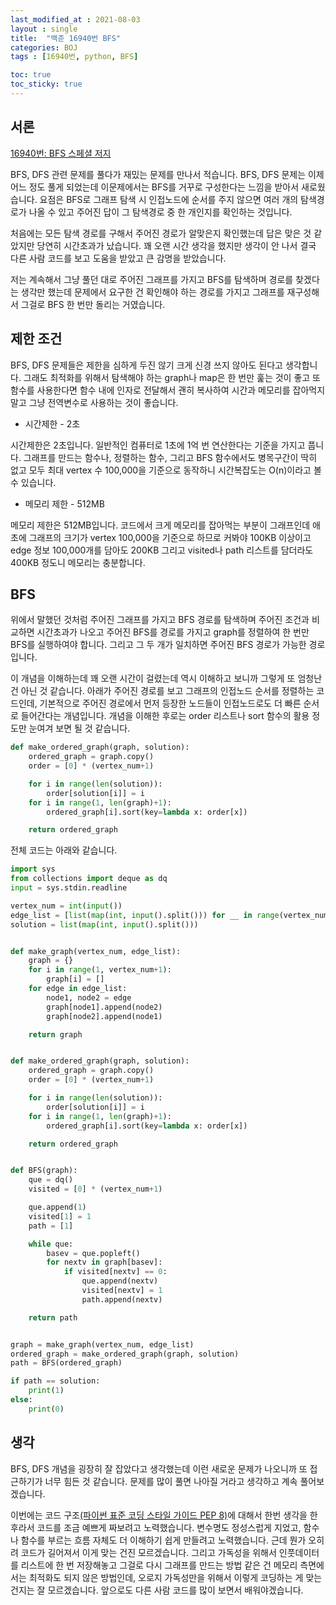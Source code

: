 ```yaml
---
last_modified_at : 2021-08-03
layout : single
title:  "백준 16940번 BFS"
categories: BOJ
tags : [16940번, python, BFS]

toc: true
toc_sticky: true
---
```

## 서론
<a href='https://www.acmicpc.net/problem/16940'>16940번: BFS 스페셜 저지</a>

BFS, DFS 관련 문제를 풀다가 재밌는 문제를 만나서 적습니다. BFS, DFS 문제는 이제 어느 정도 풀게 되었는데 이문제에서는 BFS를 거꾸로 구성한다는 느낌을 받아서 새로웠습니다. 요점은 BFS로 그래프 탐색 시 인접노드에 순서를 주지 않으면 여러 개의 탐색경로가 나올 수 있고 주어진 답이 그 탐색경로 중 한 개인지를 확인하는 것입니다.  

처음에는 모든 탐색 경로를 구해서 주어진 경로가 알맞은지 확인했는데 답은 맞은 것 같았지만 당연히 시간초과가 났습니다. 꽤 오랜 시간 생각을 했지만 생각이 안 나서 결국 다른 사람 코드를 보고 도움을 받았고 큰 감명을 받았습니다.  

저는 계속해서 그냥 풀던 대로 주어진 그래프를 가지고 BFS를 탐색하며 경로를 찾겠다는 생각만 했는데 문제에서 요구한 건 확인해야 하는 경로를 가지고 그래프를 재구성해서 그걸로 BFS 한 번만 돌리는 거였습니다.

## 제한 조건
BFS, DFS 문제들은 제한을 심하게 두진 않기 크게 신경 쓰지 않아도 된다고 생각합니다. 그래도 최적화를 위해서 탐색해야 하는 graph나 map은 한 번만 훑는 것이 좋고 또 함수를 사용한다면 함수 내에 인자로 전달해서 괜히 복사하여 시간과 메모리를 잡아먹지 말고 그냥 전역변수로 사용하는 것이 좋습니다.
<ul>
  <li>시간제한 - 2초</li>
</ul>
시간제한은 2초입니다. 일반적인 컴퓨터로 1초에 1억 번 연산한다는 기준을 가지고 풉니다. 그래프를 만드는 함수나, 정렬하는 함수, 그리고 BFS 함수에서도 병목구간이 딱히 없고 모두 최대 vertex 수 100,000을 기준으로 동작하니 시간복잡도는 O(n)이라고 볼 수 있습니다.
<ul>
  <li>메모리 제한 - 512MB</li>
</ul>
메모리 제한은 512MB입니다. 코드에서 크게 메모리를 잡아먹는 부분이 그래프인데 애초에 그래프의 크기가 vertex 100,000을 기준으로 하므로 커봐야 100KB 이상이고 edge 정보 100,000개를 담아도 200KB 그리고 visited나 path 리스트를 담더라도 400KB 정도니 메모리는 충분합니다.

## BFS
위에서 말했던 것처럼 주어진 그래프를 가지고 BFS 경로를 탐색하며 주어진 조건과 비교하면 시간초과가 나오고 주어진 BFS를 경로를 가지고 graph를 정렬하여 한 번만 BFS를 실행하여야 합니다. 그리고 그 두 개가 일치하면 주어진 BFS 경로가 가능한 경로입니다.  

이 개념을 이해하는데 꽤 오랜 시간이 걸렸는데 역시 이해하고 보니까 그렇게 또 엄청난 건 아닌 것 같습니다. 아래가 주어진 경로를 보고 그래프의 인접노드 순서를 정렬하는 코드인데, 기본적으로 주어진 경로에서 먼저 등장한 노드들이 인접노드로도 더 빠른 순서로 들어간다는 개념입니다. 개념을 이해한 후로는 order 리스트나 sort 함수의 활용 정도만 눈여겨 보면 될 것 같습니다.
```python
def make_ordered_graph(graph, solution):
    ordered_graph = graph.copy()
    order = [0] * (vertex_num+1)

    for i in range(len(solution)):
        order[solution[i]] = i
    for i in range(1, len(graph)+1):
        ordered_graph[i].sort(key=lambda x: order[x])

    return ordered_graph
```
전체 코드는 아래와 같습니다.
```python
import sys
from collections import deque as dq
input = sys.stdin.readline

vertex_num = int(input())
edge_list = [list(map(int, input().split())) for __ in range(vertex_num-1)]
solution = list(map(int, input().split()))


def make_graph(vertex_num, edge_list):
    graph = {}
    for i in range(1, vertex_num+1):
        graph[i] = []
    for edge in edge_list:
        node1, node2 = edge
        graph[node1].append(node2)
        graph[node2].append(node1)

    return graph


def make_ordered_graph(graph, solution):
    ordered_graph = graph.copy()
    order = [0] * (vertex_num+1)

    for i in range(len(solution)):
        order[solution[i]] = i
    for i in range(1, len(graph)+1):
        ordered_graph[i].sort(key=lambda x: order[x])

    return ordered_graph


def BFS(graph):
    que = dq()
    visited = [0] * (vertex_num+1)

    que.append(1)
    visited[1] = 1
    path = [1]

    while que:
        basev = que.popleft()
        for nextv in graph[basev]:
            if visited[nextv] == 0:
                que.append(nextv)
                visited[nextv] = 1
                path.append(nextv)

    return path


graph = make_graph(vertex_num, edge_list)
ordered_graph = make_ordered_graph(graph, solution)
path = BFS(ordered_graph)

if path == solution:
    print(1)
else:
    print(0)
```

## 생각
BFS, DFS 개념을 굉장히 잘 잡았다고 생각했는데 이런 새로운 문제가 나오니까 또 접근하기가 너무 힘든 것 같습니다. 문제를 많이 풀면 나아질 거라고 생각하고 계속 풀어보겠습니다.  

이번에는 코드 구조<a href='https://lubiksss.github.io/python/python_PEP8/'>(파이썬 표준 코딩 스타일 가이드 PEP 8)</a>에 대해서 한번 생각을 한 후라서 코드를 조금 예쁘게 짜보려고 노력했습니다. 변수명도 정성스럽게 지었고, 함수나 함수를 부르는 흐름 자체도 더 이해하기 쉽게 만들려고 노력했습니다. 근데 뭔가 오히려 코드가 길어져서 이게 맞는 건진 모르겠습니다. 그리고 가독성을 위해서 인풋데이터를 리스트에 한 번 저장해놓고 그걸로 다시 그래프를 만드는 방법 같은 건 메모리 측면에서는 최적화도 되지 않은 방법인데, 오로지 가독성만을 위해서 이렇게 코딩하는 게 맞는 건지는 잘 모르겠습니다. 앞으로도 다른 사람 코드를 많이 보면서 배워야겠습니다.
